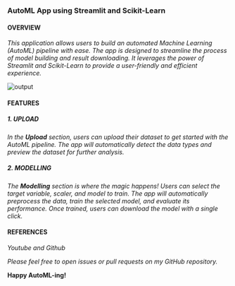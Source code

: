 ### AutoML App using Streamlit and Scikit-Learn

#### OVERVIEW

<i>This application allows users to build an automated Machine Learning (AutoML) pipeline with ease. The app is designed to streamline the process of model building and result downloading. It leverages the power of Streamlit and Scikit-Learn to provide a user-friendly and efficient experience.</i>


![output](https://github.com/jeyasri-senthil/Automated-ML-App/assets/108861190/138767a3-a1db-4b30-81cd-0855b0ce1fd5)



#### FEATURES

##### 1. UPLOAD
<i>In the ***Upload*** section, users can upload their dataset to get started with the AutoML pipeline. The app will automatically detect the data types and preview the dataset for further analysis.</i>

##### 2. MODELLING
<i>The ***Modelling*** section is where the magic happens! Users can select the target variable, scaler, and model to train. The app will automatically preprocess the data, train the selected model, and evaluate its performance. Once trained, users can download the model with a single click.</i>

#### REFERENCES

<i>Youtube and Github</i>

<i>Please feel free to open issues or pull requests on my GitHub repository.</i>


**Happy AutoML-ing!**
